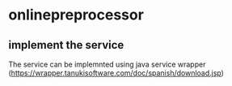 # onlinepreprocessor

## implement the service
The service can be implemnted using java service wrapper (https://wrapper.tanukisoftware.com/doc/spanish/download.jsp)
